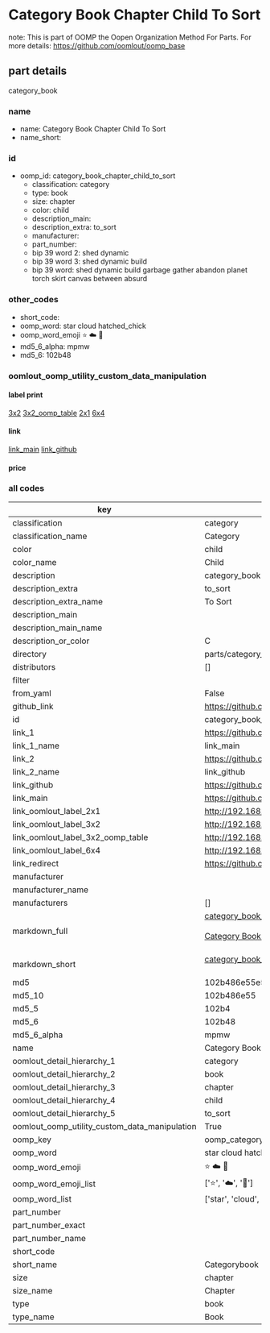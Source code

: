 # Category Book Chapter Child To Sort  

note: This is part of OOMP the Oopen Organization Method For Parts. For more details: https://github.com/oomlout/oomp_base

##  part details
  



category_book



### name
* name: Category Book Chapter Child To Sort
* name_short: 
### id
* oomp_id: category_book_chapter_child_to_sort
  * classification: category
  * type: book
  * size: chapter
  * color: child
  * description_main: 
  * description_extra: to_sort
  * manufacturer: 
  * part_number: 
  * bip 39 word 2: shed dynamic
  * bip 39 word 3: shed dynamic build
  * bip 39 word: shed dynamic build garbage gather abandon planet torch skirt canvas between absurd

### other_codes
* short_code: 
* oomp_word: star cloud hatched_chick
* oomp_word_emoji :star: :cloud: :hatched_chick:
* md5_6_alpha: mpmw
* md5_6: 102b48






### oomlout_oomp_utility_custom_data_manipulation
#### label print
[3x2](http://192.168.1.245:1112/?label=oomp%20mpmw)
[3x2_oomp_table](http://192.168.1.108:1112/?label=oomp%20mpmw)
[2x1](http://192.168.1.242:1112/?label=oomp%20mpmw)
[6x4](http://192.168.1.55:1112/?label=oomp%20mpmw)    

#### link

[link_main](https://github.com/oomlout/oomlout_oomp_version_1_messy/tree/main/parts/category_book_chapter_child_to_sort) [link_github](https://github.com/oomlout/oomlout_oomp_version_1_messy/tree/main/parts/category_book_chapter_child_to_sort)                             

#### price







### all codes 
| key | value |  
| --- | --- |  
| classification | category |  
| classification_name | Category |  
| color | child |  
| color_name | Child |  
| description | category_book |  
| description_extra | to_sort |  
| description_extra_name | To Sort |  
| description_main |  |  
| description_main_name |  |  
| description_or_color | C  |  
| directory | parts/category_book_chapter_child_to_sort |  
| distributors | [] |  
| filter |  |  
| from_yaml | False |  
| github_link | https://github.com/oomlout/oomlout_oomp_part_src/tree/main/parts/category_book_chapter_child_to_sort |  
| id | category_book_chapter_child_to_sort |  
| link_1 | https://github.com/oomlout/oomlout_oomp_version_1_messy/tree/main/parts/category_book_chapter_child_to_sort |  
| link_1_name | link_main |  
| link_2 | https://github.com/oomlout/oomlout_oomp_version_1_messy/tree/main/parts/category_book_chapter_child_to_sort |  
| link_2_name | link_github |  
| link_github | https://github.com/oomlout/oomlout_oomp_version_1_messy/tree/main/parts/category_book_chapter_child_to_sort |  
| link_main | https://github.com/oomlout/oomlout_oomp_version_1_messy/tree/main/parts/category_book_chapter_child_to_sort |  
| link_oomlout_label_2x1 | http://192.168.1.242:1112/?label=oomp%20mpmw |  
| link_oomlout_label_3x2 | http://192.168.1.245:1112/?label=oomp%20mpmw |  
| link_oomlout_label_3x2_oomp_table | http://192.168.1.108:1112/?label=oomp%20mpmw |  
| link_oomlout_label_6x4 | http://192.168.1.55:1112/?label=oomp%20mpmw |  
| link_redirect | https://github.com/oomlout/oomlout_oomp_version_1_messy/tree/main/parts/category_book_chapter_child_to_sort |  
| manufacturer |  |  
| manufacturer_name |  |  
| manufacturers | [] |  
| markdown_full | [category_book_chapter_child_to_sort](none)<br>[](none)<br>[Category Book Chapter Child To Sort](none)<br><br> |  
| markdown_short | [category_book_chapter_child_to_sort](none)<br><br> |  
| md5 | 102b486e55e554bc003035f83b91362a |  
| md5_10 | 102b486e55 |  
| md5_5 | 102b4 |  
| md5_6 | 102b48 |  
| md5_6_alpha | mpmw |  
| name | Category Book Chapter Child To Sort |  
| oomlout_detail_hierarchy_1 | category |  
| oomlout_detail_hierarchy_2 | book |  
| oomlout_detail_hierarchy_3 | chapter |  
| oomlout_detail_hierarchy_4 | child |  
| oomlout_detail_hierarchy_5 | to_sort |  
| oomlout_oomp_utility_custom_data_manipulation | True |  
| oomp_key | oomp_category_book_chapter_child_to_sort |  
| oomp_word | star cloud hatched_chick |  
| oomp_word_emoji | :star: :cloud: :hatched_chick: |  
| oomp_word_emoji_list | [':star:', ':cloud:', ':hatched_chick:'] |  
| oomp_word_list | ['star', 'cloud', 'hatched_chick'] |  
| part_number |  |  
| part_number_exact |  |  
| part_number_name |  |  
| short_code |  |  
| short_name | Categorybook |  
| size | chapter |  
| size_name | Chapter |  
| type | book |  
| type_name | Book |  

